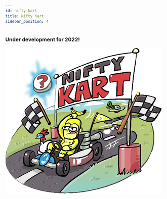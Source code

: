 ```yaml
---
id: nifty-kart
title: Nifty Kart
sidebar_position: 4
---
```


### Under development for 2022!

![](../images/niftykart_v01.png)
